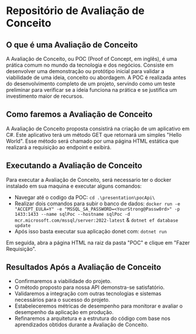 # Repositório de Avaliação de Conceito
## O que é uma Avaliação de Conceito
A Avaliação de Conceito, ou POC (Proof of Concept, em inglês), é uma prática comum no mundo da tecnologia e dos negócios. Consiste em desenvolver uma demonstração ou protótipo inicial para validar a viabilidade de uma ideia, conceito ou abordagem. A POC é realizada antes do desenvolvimento completo de um projeto, servindo como um teste preliminar para verificar se a ideia funciona na prática e se justifica um investimento maior de recursos.

## Como faremos a Avaliação de Conceito
A Avaliação de Conceito proposta consistirá na criação de um aplicativo em C#. Este aplicativo terá um método GET que retornará um simples "Hello World". Esse método será chamado por uma página HTML estática que realizará a requisição ao endpoint e exibirá.

## Executando a Avaliação de Conceito
Para executar a Avaliação de Conceito, será necessario ter o docker instalado em sua maquina e executar alguns comandos:
- Navegar até o codigo da POC:
`cd .\presentation\pocApi\`
- Realizar dois comandos para subir o banco de dados:
`docker run -e "ACCEPT_EULA=Y" -e "MSSQL_SA_PASSWORD=<YourStrong@Passw0rd>" -p 1433:1433 --name sqlPoc --hostname sqlPoc -d mcr.microsoft.com/mssql/server:2022-latest`
&
`dotnet ef database update`
- Após isso basta executar sua aplicação donet com:
`dotnet run`

Em seguida, abra a página HTML na raiz da pasta "POC" e clique em "Fazer Requisição".


## Resultados Após a Avaliação de Conceito
- Confirmaremos a viabilidade do projeto.
- O método proposto para nossa API demonstra-se satisfatório.
- Validaremos a integração com outras tecnologias e sistemas necessários para o sucesso do projeto.
- Estabeleceremos métricas de desempenho para monitorar e avaliar o desempenho da aplicação em produção.
- Refinaremos a arquitetura e a estrutura do código com base nos aprendizados obtidos durante a Avaliação de Conceito.